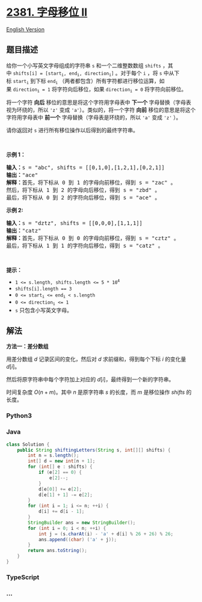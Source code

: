 # [2381. 字母移位 II](https://leetcode.cn/problems/shifting-letters-ii)

[English Version](/solution/2300-2399/2381.Shifting%20Letters%20II/README_EN.md)

## 题目描述

<!-- 这里写题目描述 -->

<p>给你一个小写英文字母组成的字符串&nbsp;<code>s</code>&nbsp;和一个二维整数数组&nbsp;<code>shifts</code>&nbsp;，其中&nbsp;<code>shifts[i] = [start<sub>i</sub>, end<sub>i</sub>, direction<sub>i</sub>]</code>&nbsp;。对于每个&nbsp;<code>i</code>&nbsp;，将&nbsp;<code>s</code>&nbsp;中从下标&nbsp;<code>start<sub>i</sub></code>&nbsp;到下标&nbsp;<code>end<sub>i</sub></code>&nbsp;（两者都包含）所有字符都进行移位运算，如果&nbsp;<code>direction<sub>i</sub> = 1</code>&nbsp;将字符向后移位，如果&nbsp;<code>direction<sub>i</sub> = 0</code>&nbsp;将字符向前移位。</p>

<p>将一个字符 <strong>向后</strong>&nbsp;移位的意思是将这个字符用字母表中 <strong>下一个</strong>&nbsp;字母替换（字母表视为环绕的，所以&nbsp;<code>'z'</code>&nbsp;变成&nbsp;<code>'a'</code>）。类似的，将一个字符 <strong>向前</strong>&nbsp;移位的意思是将这个字符用字母表中 <strong>前一个</strong>&nbsp;字母替换（字母表是环绕的，所以&nbsp;<code>'a'</code>&nbsp;变成&nbsp;<code>'z'</code>&nbsp;）。</p>

<p>请你返回对 <code>s</code>&nbsp;进行所有移位操作以后得到的最终字符串。</p>

<p>&nbsp;</p>

<p><strong>示例 1：</strong></p>

<pre><b>输入：</b>s = "abc", shifts = [[0,1,0],[1,2,1],[0,2,1]]
<b>输出：</b>"ace"
<b>解释：</b>首先，将下标从 0 到 1 的字母向前移位，得到 s = "zac" 。
然后，将下标从 1 到 2 的字母向后移位，得到 s = "zbd" 。
最后，将下标从 0 到 2 的字符向后移位，得到 s = "ace" 。</pre>

<p><strong>示例 2:</strong></p>

<pre><b>输入：</b>s = "dztz", shifts = [[0,0,0],[1,1,1]]
<b>输出：</b>"catz"
<b>解释：</b>首先，将下标从 0 到 0 的字母向前移位，得到 s = "cztz" 。
最后，将下标从 1 到 1 的字符向后移位，得到 s = "catz" 。
</pre>

<p>&nbsp;</p>

<p><strong>提示：</strong></p>

<ul>
	<li><code>1 &lt;= s.length, shifts.length &lt;= 5 * 10<sup>4</sup></code></li>
	<li><code>shifts[i].length == 3</code></li>
	<li><code>0 &lt;= start<sub>i</sub> &lt;= end<sub>i</sub> &lt; s.length</code></li>
	<li><code>0 &lt;= direction<sub>i</sub> &lt;= 1</code></li>
	<li><code>s</code>&nbsp;只包含小写英文字母。</li>
</ul>

## 解法

<!-- 这里可写通用的实现逻辑 -->

**方法一：差分数组**

用差分数组 $d$ 记录区间的变化，然后对 $d$ 求前缀和，得到每个下标 $i$ 的变化量 $d[i]$。

然后将原字符串中每个字符加上对应的 $d[i]$，最终得到一个新的字符串。

时间复杂度 $O(n+m)$。其中 $n$ 是原字符串 $s$ 的长度，而 $m$ 是移位操作 $shifts$ 的长度。

<!-- tabs:start -->

### **Python3**

<!-- 这里可写当前语言的特殊实现逻辑 -->



### **Java**

<!-- 这里可写当前语言的特殊实现逻辑 -->

```java
class Solution {
    public String shiftingLetters(String s, int[][] shifts) {
        int n = s.length();
        int[] d = new int[n + 1];
        for (int[] e : shifts) {
            if (e[2] == 0) {
                e[2]--;
            }
            d[e[0]] += e[2];
            d[e[1] + 1] -= e[2];
        }
        for (int i = 1; i <= n; ++i) {
            d[i] += d[i - 1];
        }
        StringBuilder ans = new StringBuilder();
        for (int i = 0; i < n; ++i) {
            int j = (s.charAt(i) - 'a' + d[i] % 26 + 26) % 26;
            ans.append((char) ('a' + j));
        }
        return ans.toString();
    }
}
```









### **TypeScript**



### **...**

```


```


